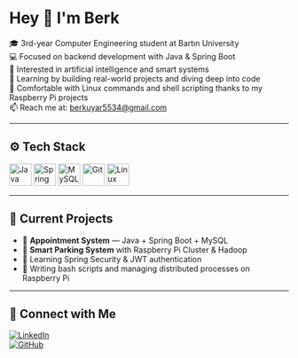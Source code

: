 # Hey 👋 I'm Berk

🎓 3rd-year Computer Engineering student at Bartın University  
💻 Focused on backend development with Java & Spring Boot  
🤖 Interested in artificial intelligence and smart systems  
🧠 Learning by building real-world projects and diving deep into code  
🐧 Comfortable with Linux commands and shell scripting thanks to my Raspberry Pi projects  
📫 Reach me at: berkuyar5534@gmail.com

---

## ⚙️ Tech Stack

<p align="left">
  <img src="https://cdn.jsdelivr.net/gh/devicons/devicon/icons/java/java-original.svg" height="40" alt="Java"/>
  <img src="https://cdn.jsdelivr.net/gh/devicons/devicon/icons/spring/spring-original.svg" height="40" alt="Spring Boot"/>
  <img src="https://cdn.jsdelivr.net/gh/devicons/devicon/icons/mysql/mysql-original.svg" height="40" alt="MySQL"/>
  <img src="https://cdn.jsdelivr.net/gh/devicons/devicon/icons/git/git-original.svg" height="40" alt="Git"/>
  <img src="https://cdn.jsdelivr.net/gh/devicons/devicon/icons/linux/linux-original.svg" height="40" alt="Linux"/>
</p>

---

## 🚧 Current Projects

- 📅 **Appointment System** — Java + Spring Boot + MySQL  
- 🤖 **Smart Parking System** with Raspberry Pi Cluster & Hadoop  
- 🔐 Learning Spring Security & JWT authentication  
- 🧪 Writing bash scripts and managing distributed processes on Raspberry Pi

---

## 🔗 Connect with Me

[![LinkedIn](https://img.shields.io/badge/LinkedIn-blue?style=flat-square&logo=linkedin&logoColor=white)](https://www.linkedin.com/in/berk-uyar-a11241249)  
[![GitHub](https://img.shields.io/badge/GitHub-000?style=flat-square&logo=github&logoColor=white)](https://github.com/berkuyar)


